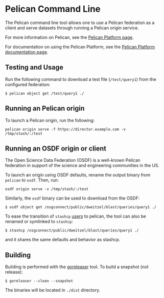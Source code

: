
Pelican Command Line
====================

The Pelican command line tool allows one to use a Pelican
federation as a client and serve datasets through running a
Pelican origin service.

For more information on Pelican, see the [Pelican Platform page](https://pelicanplatform.org/).

For documentation on using the Pelican Platform, see the [Pelican Platform documentation page](https://docs.pelicanplatform.org/).

Testing and Usage
-----------------

Run the following command to download a test file (`/test/query1`) from the
configured federation:

```
$ pelican object get /test/query1 ./
```


Running an Pelican origin
-------------------------

To launch a Pelican origin, run the following:

```
pelican origin serve -f https://director.example.com -v /tmp/stash/:/test
```

Running an OSDF origin or client
--------------------------------

The Open Science Data Federation (OSDF) is a well-known Pelican federation
in support of the science and engineering communities in the US.

To launch an origin using OSDF defaults, rename the output binary from
`pelican` to `osdf`.  Then, run:

```
osdf origin serve -v /tmp/stash/:/test
```

Similarly, the `osdf` binary can be used to download from the OSDF:

```
$ osdf object get /osgconnect/public/dweitzel/blast/queries/query1 ./
```

To ease the transition of `stashcp`
[users](https://github.com/htcondor/osdf-client) to pelican, the tool can also
be renamed or symlinked to `stashcp`:

```
$ stashcp /osgconnect/public/dweitzel/blast/queries/query1 ./
```

and it shares the same defaults and behavior as stashcp.


Building
--------

Building is performed with the [goreleaser](https://goreleaser.com/) tool.  To build a snapshot (not release):

    $ goreleaser --clean --snapshot

The binaries will be located in `./dist` directory.
